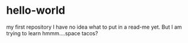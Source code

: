 hello-world
===========

my first repository
I have no idea what to put in a read-me yet. But I am trying to learn
hmmm....space tacos?
